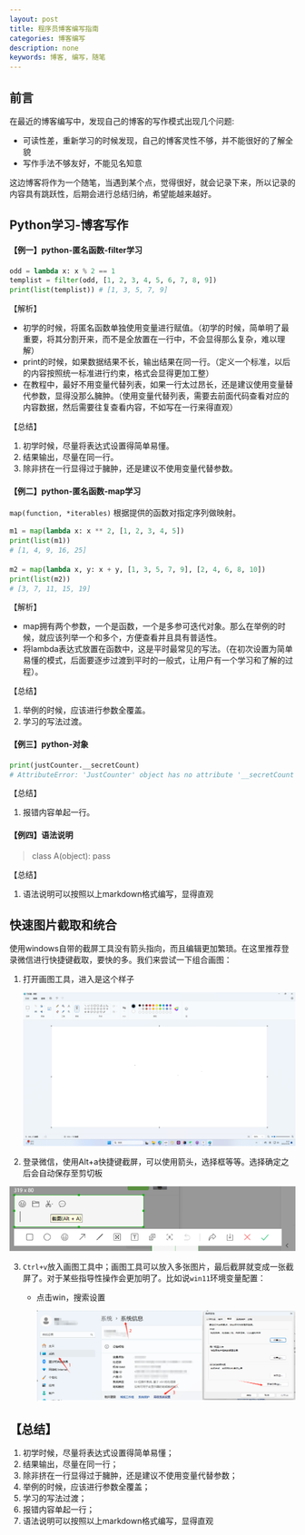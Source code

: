 ```yaml
---
layout: post
title: 程序员博客编写指南
categories: 博客编写
description: none
keywords: 博客, 编写，随笔
---
```


## 前言

在最近的博客编写中，发现自己的博客的写作模式出现几个问题:

- 可读性差，重新学习的时候发现，自己的博客灵性不够，并不能很好的了解全貌
- 写作手法不够友好，不能见名知意

这边博客将作为一个随笔，当遇到某个点，觉得很好，就会记录下来，所以记录的内容具有跳跃性，后期会进行总结归纳，希望能越来越好。

## Python学习-博客写作

#### 【例一】python-匿名函数-filter学习

```python
odd = lambda x: x % 2 == 1
templist = filter(odd, [1, 2, 3, 4, 5, 6, 7, 8, 9])
print(list(templist)) # [1, 3, 5, 7, 9]
```

【解析】

- 初学的时候，将匿名函数单独使用变量进行赋值。（初学的时候，简单明了最重要，将其分割开来，而不是全放置在一行中，不会显得那么复杂，难以理解）
- print的时候，如果数据结果不长，输出结果在同一行。（定义一个标准，以后的内容按照统一标准进行约束，格式会显得更加工整）
- 在教程中，最好不用变量代替列表，如果一行太过昂长，还是建议使用变量替代参数，显得没那么臃肿。（使用变量代替列表，需要去前面代码查看对应的内容数据，然后需要往复查看内容，不如写在一行来得直观）

【总结】

1. 初学时候，尽量将表达式设置得简单易懂。
2. 结果输出，尽量在同一行。
3. 除非挤在一行显得过于臃肿，还是建议不使用变量代替参数。

#### 【例二】python-匿名函数-map学习

 `map(function, *iterables)` 根据提供的函数对指定序列做映射。

```python
m1 = map(lambda x: x ** 2, [1, 2, 3, 4, 5])
print(list(m1))  
# [1, 4, 9, 16, 25]

m2 = map(lambda x, y: x + y, [1, 3, 5, 7, 9], [2, 4, 6, 8, 10])
print(list(m2))  
# [3, 7, 11, 15, 19]
```

【解析】

- map拥有两个参数，一个是函数，一个是多参可迭代对象。那么在举例的时候，就应该列举一个和多个，方便查看并且具有普适性。
- 将lambda表达式放置在函数中，这是平时最常见的写法。（在初次设置为简单易懂的模式，后面要逐步过渡到平时的一般式，让用户有一个学习和了解的过程）。

【总结】

1. 举例的时候，应该进行参数全覆盖。
2. 学习的写法过渡。

#### 【例三】python-对象

```python
print(justCounter.__secretCount)  
# AttributeError: 'JustCounter' object has no attribute '__secretCount'
```

【总结】

1. 报错内容单起一行。

#### 【例四】语法说明

> class A(object):
>     pass

【总结】

1. 语法说明可以按照以上markdown格式编写，显得直观

## 快速图片截取和统合

使用windows自带的截屏工具没有箭头指向，而且编辑更加繁琐。在这里推荐登录微信进行快捷键截取，要快的多。我们来尝试一下组合画图：

1. 打开画图工具，进入是这个样子

   <center>
       <img src="/images/posts/blog/程序员博客编写指南/画图全屏.png" alt="picture not found" style="zoom:80%;" />
       <br>
   </center>

2. 登录微信，使用Alt+a快捷键截屏，可以使用箭头，选择框等等。选择确定之后会自动保存至剪切板

<center>
    <img src="/images/posts/blog/程序员博客编写指南/微信截图.png" alt="picture not found" style="zoom:80%;" />
    <br>
</center>

3. `Ctrl+v`放入画图工具中；画图工具可以放入多张图片，最后截屏就变成一张截屏了。对于某些指导性操作会更加明了。比如说`win11`环境变量配置：

   - 点击win，搜索设置

     <center>
         <img src="/images/posts/blog/程序员博客编写指南/win11环境变量配置.png" alt="picture not found" style="zoom:80%;" />
         <br>
     </center>

## 【总结】

1. 初学时候，尽量将表达式设置得简单易懂；
2. 结果输出，尽量在同一行；
3. 除非挤在一行显得过于臃肿，还是建议不使用变量代替参数；
4. 举例的时候，应该进行参数全覆盖；
5. 学习的写法过渡；
6. 报错内容单起一行；
7. 语法说明可以按照以上markdown格式编写，显得直观

